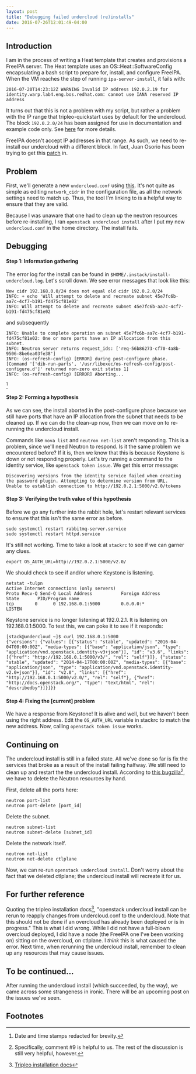 ```yaml
---
layout: post
title: "Debugging failed undercloud (re)installs"
date: 2016-07-26T12:01:49-04:00
---
```


Introduction
------------

I am in the process of writing a Heat template that creates and provisions a FreeIPA server.
The Heat template uses an OS::Heat::SoftwareConfig encapsulating a bash script to prepare for,
install, and configure FreeIPA. When the VM reaches the step of running `ipa-server-install`, it
fails with:

```
2016-07-20T14:23:12Z WARNING Invalid IP address 192.0.2.19 for identity.warp.lab4.eng.bos.redhat.com: cannot use IANA reserved IP address
```

It turns out that this is not a problem with my script, but rather a problem with the IP range that
tripleo-quickstart uses by default for the undercloud. The block `192.0.2.0/24` has been
assigned for use in documentation and example code only. See [here](https://tools.ietf.org/html/rfc5735)
for more details.

FreeIPA doesn't accept IP addresses in that range. As such, we need to re-install our undercloud with
a different block. In fact, Juan Osorio has been trying to get this [patch](https://review.openstack.org/#/c/343443/) in.

Problem
-------

First, we'll generate a new `undercloud.conf` using [this](http://ucw-bnemec.rhcloud.com/). It's not
quite as simple as editing `network_cidr` in the configuration file, as all the network settings need
to match up. Thus, the tool I'm linking to is a helpful way to ensure that they are valid.

Because I was unaware that one had to clean up the neutron resources before re-installing, I ran
`openstack undercloud install` after I put my new `undercloud.conf` in the home directory. The install
fails.

Debugging
---------

#### Step 1: Information gathering

The error log for the install can be found in `$HOME/.instack/install-undercloud.log`. Let's scroll down. We see error messages that look like
this:

```
New cidr 192.168.0.0/24 does not equal old cidr 192.0.2.0/24
INFO: + echo 'Will attempt to delete and recreate subnet 45e7fc6b-aa7c-4cf7-b191-fd475cf81e02'
INFO: Will attempt to delete and recreate subnet 45e7fc6b-aa7c-4cf7-b191-fd475cf81e02
```

and subsequently

```
INFO: Unable to complete operation on subnet 45e7fc6b-aa7c-4cf7-b191-fd475cf81e02: One or more ports have an IP allocation from this subnet.
INFO: Neutron server returns request_ids: ['req-56b86273-cf70-4a8b-9506-8be6ea03fe38']
INFO: (os-refresh-config) [ERROR] during post-configure phase. [Command '['dib-run-parts', '/usr/libexec/os-refresh-config/post-configure.d']' returned non-zero exit status 1]
INFO: (os-refresh-config) [ERROR] Aborting...
```
[^1]

#### Step 2: Forming a hypothesis

As we can see, the install aborted in the post-configure phase because we still have ports that have an IP allocation from the subnet that
needs to be cleaned up. If we can do the clean-up now, then we can move on to re-running the undercloud install.

Commands like `nova list` and `neutron net-list` aren't responding. This is a problem, since we'll need Neutron to respond. Is it the same
problem we encountered before? If it is, then we know that this is because Keystone is down or not responding properly. Let's try running a
command to the identity service, like `openstack token issue`. We get this error message:

```
Discovering versions from the identity service failed when creating the password plugin. Attempting to determine version from URL.
Unable to establish connection to http://192.0.2.1:5000/v2.0/tokens
```

#### Step 3: Verifying the truth value of this hypothesis

Before we go any further into the rabbit hole, let's restart relevant services to ensure that this isn't the same error as before. 

```
sudo systemctl restart rabbitmq-server.service
sudo systemctl restart httpd.service
```

It's still not working. Time to take a look at `stackrc` to see if we can garner any clues.

```
export OS_AUTH_URL=http://192.0.2.1:5000/v2.0/
```

We should check to see if and/or where Keystone is listening.

```
netstat -tulpn
Active Internet connections (only servers)
Proto Recv-Q Send-Q Local Address           Foreign Address         State       PID/Program name    
tcp        0      0 192.168.0.1:5000        0.0.0.0:*               LISTEN     
```

Keystone service is no longer listening at 192.0.2.1. It is listening on 192.168.0.1:5000. To test this, we can poke it to see if it responds:

```
[stack@undercloud ~]$ curl 192.168.0.1:5000
{"versions": {"values": [{"status": "stable", "updated": "2016-04-04T00:00:00Z", "media-types": [{"base": "application/json", "type": "application/vnd.openstack.identity-v3+json"}], "id": "v3.6", "links": [{"href": "http://192.168.0.1:5000/v3/", "rel": "self"}]}, {"status": "stable", "updated": "2014-04-17T00:00:00Z", "media-types": [{"base": "application/json", "type": "application/vnd.openstack.identity-v2.0+json"}], "id": "v2.0", "links": [{"href": "http://192.168.0.1:5000/v2.0/", "rel": "self"}, {"href": "http://docs.openstack.org/", "type": "text/html", "rel": "describedby"}]}]}}
```

#### Step 4: Fixing the [current] problem

We have a response from Keystone! It is alive and well, but we haven't been using the right address. Edit the `OS_AUTH_URL` variable
in stackrc to match the new address. Now, calling `openstack token issue` works.

Continuing on
-------------

The undercloud install is still in a failed state. All we've done so far is fix the services that broke as a result of the
install failing halfway. We still need to clean up and restart the the undercloud install. According to 
[this bugzilla](https://bugzilla.redhat.com/show_bug.cgi?id=1228862)[^2], we have to delete the Neutron resources by hand.

First, delete all the ports here:

```
neutron port-list
neutron port-delete [port_id]
```

Delete the subnet.

```
neutron subnet-list
neutron subnet-delete [subnet_id]
```

Delete the network itself.

```
neutron net-list
neutron net-delete ctlplane
```

Now, we can re-run `openstack undercloud install`. Don't worry about the fact that we deleted ctlplane; the undercloud install will recreate it for
us.

For further reference
---------------------

Quoting the tripleo installation docs[^3], "openstack undercloud install can be rerun to reapply changes from undercloud.conf to the undercloud. 
Note that this should not be done if an overcloud has already been deployed or is in progress." This is what I did wrong. While I did not have a
full-blown overcloud deployed, I did have a node (the FreeIPA one I've been working on) sitting on the overcloud, on ctlplane. I _think_ this is
what caused the error. Next time, when rerunning the undercloud install, remember to clean up any resources that may cause issues.

To be continued...
------------------
After running the undercloud install (which succeeded, by the way), we came across some strangeness in ironic. There will be an upcoming post on
the issues we've seen.


Footnotes
---------
[^1]: Date and time stamps redacted for brevity.
[^2]: Specifically, comment #9 is helpful to us. The rest of the discussion is still very helpful, however.
[^3]: [Tripleo installation docs](http://docs.openstack.org/developer/tripleo-docs/installation/installation.html)


